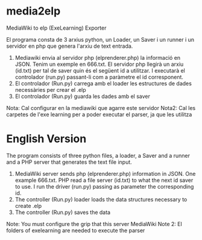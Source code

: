 media2elp
=========

MediaWiki to elp (ExeLearning) Exporter
<p>
El programa consta de 3 arxius python, un Loader, un Saver i un runner i un servidor en php que genera l'arxiu de text entrada. 
<ol>
<li>Mediawiki envia al servidor php (elprenderer.php) la informació en JSON. Tenim un exemple en 666.txt. El servidor php llegirà un arxiu (id.txt) per tal de saver quin és el següent id a utilitzar. I executarà el controlador (run.py) passant-li com a paràmetre el id corresponent.
<li>El controlador (Run.py) carrega amb el loader les estructures de dades necessàries per crear el .elp 
<li>El controlador (Run.py) guarda les dades amb el saver
</ol>
</p>
Nota: Cal configurar en la mediawiki que agarre este servidor
Nota2: Cal les carpetes de l'exe learning per a poder executar el parser, ja que les utilitza


English Version
===============
The program consists of three python files, a loader, a Saver and a runner and a PHP server that generates the text file input. 
<p>
<ol>
<li>MediaWiki server sends php (elprenderer.php) information in JSON. One example 666.txt. PHP read a file server (id.txt) to what the next id saver to use. I run the driver (run.py) passing as parameter the corresponding id. 
<li>The controller (Run.py) loader loads the data structures necessary to create .elp 
<li>The controller (Run.py) saves the data
</ol>
Note: You must configure the grip that this server MediaWiki
Note 2: El folders of exelearning are needed to execute the parser
</p>
